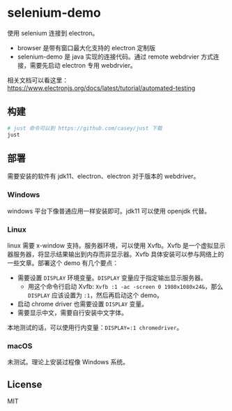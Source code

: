# selenium-demo

使用 selenium 连接到 electron。

- browser 是带有窗口最大化支持的 electron 定制版
- selenium-demo 是 java 实现的连接代码。通过 remote webdrvier 方式连接，需要先启动 electron 专用 webdrvier。

相关文档可以看这里：https://www.electronjs.org/docs/latest/tutorial/automated-testing

## 构建

```sh
# just 命令可以到 https://github.com/casey/just 下载
just
```

## 部署

需要安装的软件有 jdk11、electron、electron 对于版本的 webdriver。

### Windows

windows 平台下像普通应用一样安装即可。jdk11 可以使用 openjdk 代替。

### Linux

linux 需要 x-window 支持。服务器环境，可以使用 Xvfb。Xvfb 是一个虚拟显示器服务器，将显示结果输出到内存而非显示器。Xvfb 具体安装可以参与网络上的一些文章。部署这个 demo 有几个要点：

- 需要设置 `DISPLAY` 环境变量。`DISPLAY` 变量应于指定输出显示服务器。
    - 用这个命令行启动 Xvfb: `Xvfb :1 -ac -screen 0 1980x1080x24&`，那么 `DISPLAY` 应该设置为 `:1`，然后再启动这个 demo。
- 启动 chrome driver 也需要设置 `DISPLAY` 变量。
- 需要显示中文，需要自行安装中文字体。

本地测试的话，可以使用行内变量：`DISPLAY=:1 chromedriver`。

### macOS

未测试。理论上安装过程像 Windows 系统。

## License

MIT

